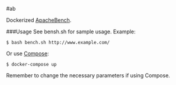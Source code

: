 #ab

Dockerized [ApacheBench](http://httpd.apache.org/docs/2.4/programs/ab.html).

###Usage
See bensh.sh for sample usage. Example:
``` 
$ bash bench.sh http://www.example.com/
```
Or use [Compose](https://github.com/docker/compose):
```
$ docker-compose up
```
Remember to change the necessary parameters if using Compose.
